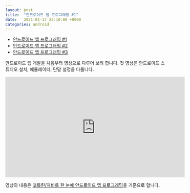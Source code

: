 ```yaml
---
layout: post
title:  "안드로이드 앱 프로그래밍 #1"
date:   2021-01-17 23:10:00 +0900
categories: android
---
```


* [안드로이드 앱 프로그래밍 #1](http://dalinaum.github.io/android/2021/01/17/android-app-programming-1.html)
* [안드로이드 앱 프로그래밍 #2](http://dalinaum.github.io/android/2021/01/25/android-app-programming-2.html)
* [안드로이드 앱 프로그래밍 #3](http://dalinaum.github.io/android/2021/02/10/android-app-programming-3.html)

안드로이드 앱 개발을 처음부터 영상으로 다루어 보려 합니다. 첫 영상은 안드로이드 스튜디오 설치, 에뮬레이터, 단말 설정을 다룹니다.

<iframe width="560" height="315" src="https://www.youtube.com/embed/PM6SVTLoUZM" frameborder="0" allow="accelerometer; autoplay; clipboard-write; encrypted-media; gyroscope; picture-in-picture" allowfullscreen></iframe>

영상의 내용은 [코틀린/자바를 한 눈에 안드로이드 앱 프로그래밍](http://dalinaum.github.io/android/2020/09/17/android-book.html)을 기준으로 합니다.